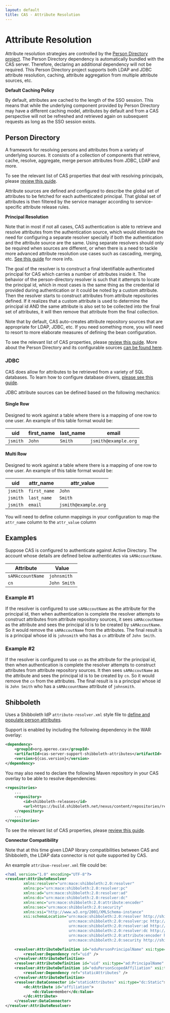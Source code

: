 ```yaml
---
layout: default
title: CAS - Attribute Resolution
---
```


# Attribute Resolution

Attribute resolution strategies are controlled by
the [Person Directory project](https://github.com/apereo/person-directory).
The Person Directory dependency is automatically bundled with the CAS server. Therefore,
declaring an additional dependency will not be required.
This Person Directory project supports both LDAP and JDBC attribute resolution,
caching, attribute aggregation from multiple attribute sources, etc.

<div class="alert alert-info"><strong>Default Caching Policy</strong><p>By default,
attributes are cached to the length of the SSO session.
This means that while the underlying component provided by Person Directory may have
a different caching model, attributes by default and from
a CAS perspective will not be refreshed and retrieved again on subsequent requests
as long as the SSO session exists.</p></div>

## Person Directory

A framework for resolving persons and attributes from a variety of underlying sources.
It consists of a collection of components that retrieve, cache, resolve, aggregate,
merge person attributes from JDBC, LDAP and more.

To see the relevant list of CAS properties that deal with resolving principals, please [review this guide](../installation/Configuration-Properties.html#principal-resolution).

Attribute sources are defined and configured to describe the global set of attributes to be fetched
for each authenticated principal. That global set of attributes is then filtered by the
service manager according to service-specific attribute release rules.

<div class="alert alert-info"><strong>Principal Resolution</strong><p>Note that in most if not all cases,
CAS authentication is able to retrieve and resolve attributes from the authentication source, which would
eliminate the need for configuring a separate resolver specially if both the authentication and the attribute source are the same.
Using separate resolvers should only be required when sources are different, or when there is a need to tackle more advanced attribute
resolution use cases such as cascading, merging, etc. <a href="../installation/Configuring-Principal-Resolution.html">See this guide</a> for more info.</p></div>

The goal of the resolver is to construct a final identifiable authenticated principal for CAS which carries a number of attributes inside it.
The behavior of the person-directory resolver is such that it attempts to locate the principal id, which in most cases is the same thing as the credential
id provided during authentication or it could be noted by a custom attribute. Then the resolver starts to construct attributes from attribute repositories defined. If it realizes that a custom attribute is used to determine the principal id AND the same attribute is also set to be collected into the final set of attributes, it will then remove that attribute from the final collection.

Note that by default, CAS auto-creates attribute repository sources that are appropriate for LDAP, JDBC, etc.
If you need something more, you will need to resort to more elaborate measures of defining the bean configuration.

To see the relevant list of CAS properties, please [review this guide](../installation/Configuration-Properties.html#authentication-attributes).
More about the Person Directory and its configurable sources [can be found here](https://github.com/apereo/person-directory).

### JDBC

CAS does allow for attributes to be retrieved from a variety of SQL databases.
To learn how to configure database drivers, [please see this guide](../installation/JDBC-Drivers.html).

JDBC attribute sources can be defined based on the following mechanics:

#### Single Row

Designed to work against a table where there is a mapping of one row to one user.
An example of this table format would be:

| uid      | first_name | last_name | email
|----------|------------|-----------|----------------------
| `jsmith` | `John`     | `Smith`   | `jsmith@example.org`

#### Multi Row

Designed to work against a table where there is a mapping of one row to one user.
An example of this table format would be:

| uid      | attr_name    | attr_value
|----------|--------------|-----------------------------
| `jsmith` | `first_name` | `John`
| `jsmith` | `last_name`  | `Smith`
| `jsmith` | `email`      | `jsmith@example.org`

You will need to define column mappings
in your configuration to map the `attr_name` column to the `attr_value` column

## Examples

Suppose CAS is configured to authenticate against Active Directory. The account whose details are defined below
authenticates via `sAMAccountName`.

| Attribute            | Value
|--------------------- |-----------------------
| `sAMAccountName`     | `johnsmith`
| `cn`                 | `John Smith`

### Example #1

If the resolver is configured to use `sAMAccoutName` as the attribute for the principal id, then when authentication is complete the resolver attempts
to construct attributes from attribute repository sources, it sees `sAMAccoutName` as the attribute and sees the principal id is to
be created by `sAMAccoutName`. So it would remove the `sAMAccoutName` from the attributes.
The final result is is a principal whose id is `johnsmith` who has a `cn` attribute of `John Smith`.

### Example #2

If the resolver is configured to use `cn` as the attribute for the principal id, then when authentication is complete the resolver attempts to
construct attributes from attribute repository sources. It then sees `sAMAccoutName` as the attribute and sees the principal id is to be created by `cn`.
So it would remove the `cn` from the attributes. The final result is is a principal whose id is `John Smith`
who has a `sAMAccountName` attribute of `johnsmith`.


## Shibboleth

Uses a Shibboleth IdP `attribute-resolver.xml` style file to [define and populate person attributes](https://wiki.shibboleth.net/confluence/display/IDP30/AttributeResolverConfiguration).

Support is enabled by including the following dependency in the WAR overlay:

```xml
<dependency>
    <groupId>org.apereo.cas</groupId>
    <artifactId>cas-server-support-shibboleth-attributes</artifactId>
    <version>${cas.version}</version>
</dependency>
```

You may also need to declare the following Maven repository in your
CAS overlay to be able to resolve dependencies:

```xml
<repositories>
    ...
    <repository>
        <id>shibboleth-releases</id>
        <url>https://build.shibboleth.net/nexus/content/repositories/releases</url>
    </repository>
    ...
</repositories>
```

To see the relevant list of CAS properties, please [review this guide](../installation/Configuration-Properties.html#shibboleth-attribute-resolver).

<div class="alert alert-warning"><strong>Connector Compatibility</strong><p>Note that at this time given LDAP library compatibilities between CAS and Shibboleth,
the LDAP data connector is not quite supported by CAS.</p></div>

An example `attribue-resolver.xml` file could be:

```xml
<?xml version="1.0" encoding="UTF-8"?>
<resolver:AttributeResolver
        xmlns:resolver="urn:mace:shibboleth:2.0:resolver"
        xmlns:pc="urn:mace:shibboleth:2.0:resolver:pc"
        xmlns:ad="urn:mace:shibboleth:2.0:resolver:ad"
        xmlns:dc="urn:mace:shibboleth:2.0:resolver:dc"
        xmlns:enc="urn:mace:shibboleth:2.0:attribute:encoder"
        xmlns:sec="urn:mace:shibboleth:2.0:security"
        xmlns:xsi="http://www.w3.org/2001/XMLSchema-instance"
        xsi:schemaLocation="urn:mace:shibboleth:2.0:resolver http://shibboleth.net/schema/idp/shibboleth-attribute-resolver.xsd
                            urn:mace:shibboleth:2.0:resolver:pc http://shibboleth.net/schema/idp/shibboleth-attribute-resolver-pc.xsd
                            urn:mace:shibboleth:2.0:resolver:ad http://shibboleth.net/schema/idp/shibboleth-attribute-resolver-ad.xsd
                            urn:mace:shibboleth:2.0:resolver:dc http://shibboleth.net/schema/idp/shibboleth-attribute-resolver-dc.xsd
                            urn:mace:shibboleth:2.0:attribute:encoder http://shibboleth.net/schema/idp/shibboleth-attribute-encoder.xsd
                            urn:mace:shibboleth:2.0:security http://shibboleth.net/schema/idp/shibboleth-security.xsd">

    <resolver:AttributeDefinition id="eduPersonPrincipalName" xsi:type="ad:Scoped" scope="example.org" sourceAttributeID="uid">
        <resolver:Dependency ref="uid" />
    </resolver:AttributeDefinition>
    <resolver:AttributeDefinition id="uid" xsi:type="ad:PrincipalName" />
    <resolver:AttributeDefinition id="eduPersonScopedAffiliation" xsi:type="ad:Scoped" scope="example.org" sourceAttributeID="affiliation">
        <resolver:Dependency ref="staticAttributes" />
    </resolver:AttributeDefinition>
    <resolver:DataConnector id="staticAttributes" xsi:type="dc:Static">
        <dc:Attribute id="affiliation">
            <dc:Value>member</dc:Value>
        </dc:Attribute>
    </resolver:DataConnector>
</resolver:AttributeResolver>
```
